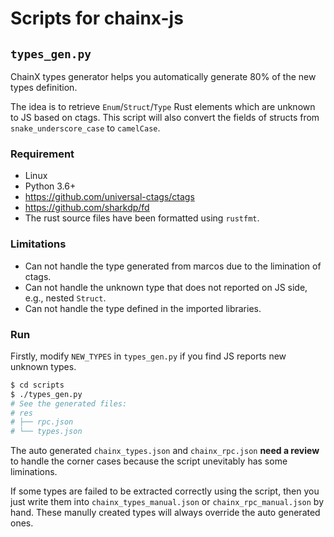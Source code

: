 # Scripts for chainx-js

## `types_gen.py`

ChainX types generator helps you automatically generate 80% of the new types definition.

The idea is to retrieve `Enum`/`Struct`/`Type` Rust elements which are unknown to JS based on ctags. This script will also convert the fields of structs from `snake_underscore_case` to `camelCase`.

### Requirement

- Linux
- Python 3.6+
- https://github.com/universal-ctags/ctags
- https://github.com/sharkdp/fd
- The rust source files have been formatted using `rustfmt`.

### Limitations

- Can not handle the type generated from marcos due to the limination of ctags.
- Can not handle the unknown type that does not reported on JS side, e.g., nested `Struct`.
- Can not handle the type defined in the imported libraries.

### Run

Firstly, modify `NEW_TYPES` in `types_gen.py` if you find JS reports new unknown types.

```bash
$ cd scripts
$ ./types_gen.py
# See the generated files:
# res
# ├── rpc.json
# └── types.json
```

The auto generated `chainx_types.json` and `chainx_rpc.json` **need a review** to handle the corner cases because the script unevitably has some liminations.

If some types are failed to be extracted correctly using the script, then you just write them into `chainx_types_manual.json` or `chainx_rpc_manual.json` by hand. These manully created types will always override the auto generated ones.
